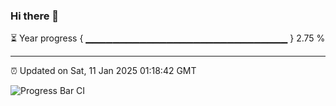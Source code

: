 ### Hi there 👋

⏳ Year progress { ▁▁▁▁▁▁▁▁▁▁▁▁▁▁▁▁▁▁▁▁▁▁▁▁▁▁▁▁▁▁ } 2.75 %

---

⏰ Updated on Sat, 11 Jan 2025 01:18:42 GMT

![Progress Bar CI](https://github.com/liununu/liununu/workflows/Progress%20Bar%20CI/badge.svg)
